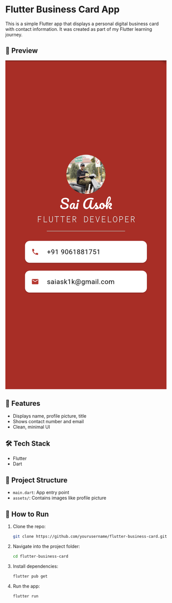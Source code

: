 # Flutter Business Card App

This is a simple Flutter app that displays a personal digital business card with contact information. It was created as part of my Flutter learning journey.

## 📱 Preview

![App Screenshot](images\my_card_screenshot.png)

## 🚀 Features
- Displays name, profile picture, title
- Shows contact number and email
- Clean, minimal UI

## 🛠️ Tech Stack
- Flutter
- Dart

## 📂 Project Structure
- `main.dart`: App entry point
- `assets/`: Contains images like profile picture

## 🔧 How to Run

1. Clone the repo:
   ```bash
   git clone https://github.com/yourusername/flutter-business-card.git
   
2. Navigate into the project folder:
   ```bash
   cd flutter-business-card
   
3. Install dependencies:
   ```bash
   flutter pub get
   
4. Run the app:
    ```bash
    flutter run

